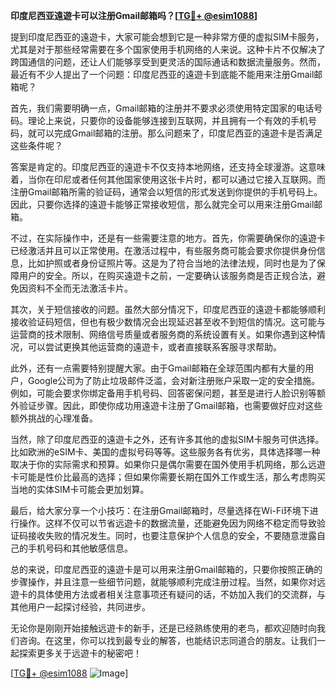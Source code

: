 **印度尼西亚遠遊卡可以注册Gmail邮箱吗？[[TG💪+ @esim1088](https://t.me/s/esim1088)]**

提到印度尼西亚的遠遊卡，大家可能会想到它是一种非常方便的虚拟SIM卡服务，尤其是对于那些经常需要在多个国家使用手机网络的人来说。这种卡片不仅解决了跨国通信的问题，还让人们能够享受到更灵活的国际通话和数据流量服务。然而，最近有不少人提出了一个问题：印度尼西亚的遠遊卡到底能不能用来注册Gmail邮箱呢？

首先，我们需要明确一点，Gmail邮箱的注册并不要求必须使用特定国家的电话号码。理论上来说，只要你的设备能够连接到互联网，并且拥有一个有效的手机号码，就可以完成Gmail邮箱的注册。那么问题来了，印度尼西亚的遠遊卡是否满足这些条件呢？

答案是肯定的。印度尼西亚的遠遊卡不仅支持本地网络，还支持全球漫游。这意味着，当你在印尼或者任何其他国家使用这张卡片时，都可以通过它接入互联网。而注册Gmail邮箱所需的验证码，通常会以短信的形式发送到你提供的手机号码上。因此，只要你选择的遠遊卡能够正常接收短信，那么就完全可以用来注册Gmail邮箱。

不过，在实际操作中，还是有一些需要注意的地方。首先，你需要确保你的遠遊卡已经激活并且可以正常使用。在激活过程中，有些服务商可能会要求你提供身份信息，比如护照或者身份证照片等。这是为了符合当地的法律法规，同时也是为了保障用户的安全。所以，在购买遠遊卡之前，一定要确认该服务商是否正规合法，避免因资料不全而无法激活卡片。

其次，关于短信接收的问题。虽然大部分情况下，印度尼西亚的遠遊卡都能够顺利接收验证码短信，但也有极少数情况会出现延迟甚至收不到短信的情况。这可能与运营商的技术限制、网络信号质量或者服务商的系统设置有关。如果你遇到这种情况，可以尝试更换其他运营商的遠遊卡，或者直接联系客服寻求帮助。

此外，还有一点需要特别提醒大家。由于Gmail邮箱在全球范围内都有大量的用户，Google公司为了防止垃圾邮件泛滥，会对新注册账户采取一定的安全措施。例如，可能会要求你绑定备用手机号码、回答密保问题，甚至是进行人脸识别等额外验证步骤。因此，即使你成功用遠遊卡注册了Gmail邮箱，也需要做好应对这些额外挑战的心理准备。

当然，除了印度尼西亚的遠遊卡之外，还有许多其他的虚拟SIM卡服务可供选择。比如欧洲的eSIM卡、美国的虚拟号码等等。这些服务各有优劣，具体选择哪一种取决于你的实际需求和预算。如果你只是偶尔需要在国外使用手机网络，那么远遊卡可能是性价比最高的选择；但如果你需要长期在国外工作或生活，那么考虑购买当地的实体SIM卡可能会更加划算。

最后，给大家分享一个小技巧：在注册Gmail邮箱时，尽量选择在Wi-Fi环境下进行操作。这样不仅可以节省远遊卡的数据流量，还能避免因为网络不稳定而导致验证码接收失败的情况发生。同时，也要注意保护个人信息的安全，不要随意泄露自己的手机号码和其他敏感信息。

总的来说，印度尼西亚的遠遊卡是可以用来注册Gmail邮箱的，只要你按照正确的步骤操作，并且注意一些细节问题，就能够顺利完成注册过程。当然，如果你对远遊卡的具体使用方法或者相关注意事项还有疑问的话，不妨加入我们的交流群，与其他用户一起探讨经验，共同进步。

无论你是刚刚开始接触远遊卡的新手，还是已经熟练使用的老鸟，都欢迎随时向我们咨询。在这里，你可以找到最专业的解答，也能结识志同道合的朋友。让我们一起探索更多关于远遊卡的秘密吧！

[[TG💪+ @esim1088](https://t.me/s/esim1088) ![Image](https://i.postimg.cc/4NQfJmqS/Snipaste-2025-05-13-00-14-12.png)]